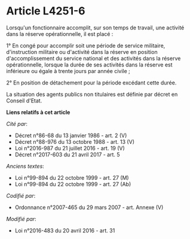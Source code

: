 # Article L4251-6

Lorsqu'un fonctionnaire accomplit, sur son temps de travail, une activité dans la réserve opérationnelle, il est placé :

1° En congé pour accomplir soit une période de service militaire, d'instruction militaire ou d'activité dans la réserve en
position d'accomplissement du service national et des activités dans la réserve opérationnelle, lorsque la durée de ses
activités dans la réserve est inférieure ou égale à trente jours par année civile ;

2° En position de détachement pour la période excédant cette durée.

La situation des agents publics non titulaires est définie par décret en Conseil d'Etat.

**Liens relatifs à cet article**

_Cité par_:

  - Décret n°86-68 du 13 janvier 1986 - art. 2 (V)
  - Décret n°88-976 du 13 octobre 1988 - art. 13 (V)
  - Loi n°2016-987 du 21 juillet 2016 - art. 19 (V)
  - Décret n°2017-603 du 21 avril 2017 - art. 5

_Anciens textes_:

  - Loi n°99-894 du 22 octobre 1999 - art. 27 (M)
  - Loi n°99-894 du 22 octobre 1999 - art. 27 (Ab)

_Codifié par_:

  - Ordonnance n°2007-465 du 29 mars 2007 - art. Annexe (V)

_Modifié par_:

  - Loi n°2016-483 du 20 avril 2016 - art. 31
